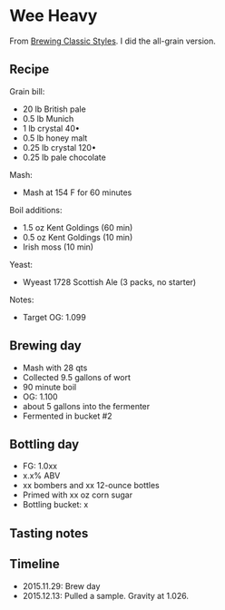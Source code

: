 # Wee Heavy
From [Brewing Classic Styles](http://www.amazon.com/Brewing-Classic-Styles-Winning-Recipes-ebook/dp/B002C1AJX8). I did the all-grain version.

## Recipe
Grain bill:
* 20 lb British pale
* 0.5 lb Munich
* 1 lb crystal 40•
* 0.5 lb honey malt
* 0.25 lb crystal 120•
* 0.25 lb pale chocolate

Mash:
* Mash at 154 F for 60 minutes

Boil additions:
* 1.5 oz Kent Goldings (60 min)
* 0.5 oz Kent Goldings (10 min)
* Irish moss (10 min)

Yeast:
* Wyeast 1728 Scottish Ale (3 packs, no starter)

Notes:
* Target OG: 1.099

## Brewing day
* Mash with 28 qts
* Collected 9.5 gallons of wort
* 90 minute boil
* OG: 1.100
* about 5 gallons into the fermenter
* Fermented in bucket #2

## Bottling day
* FG: 1.0xx
* x.x% ABV
* xx bombers and xx 12-ounce bottles
* Primed with xx oz corn sugar
* Bottling bucket: x

## Tasting notes

## Timeline
* 2015.11.29: Brew day
* 2015.12.13: Pulled a sample. Gravity at 1.026.
